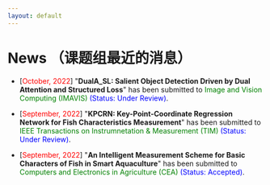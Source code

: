 ```yaml
---
layout: default
---
```


# News （课题组最近的消息）

<ul>
<!--
<p style="margin-top: 6px;"><li>[<font color="red">July 5, 2022</font>] "<b>E3Outlier: A Self-supervised Framework for Unsupervised Deep Outlier Detection</b>" has been accepted by <font color="green">IEEE Transactions on Pattern Analysis and Machine Intelligence (IEEE TPAMI)</font>.</li></p>
-->  
  
<p style="margin-top: 6px;"><li>[<font color="red">October, 2022</font>] "<b>DualA_SL: Salient Object Detection Driven by Dual Attention and Structured Loss</b>" has been submitted to <font color="green">Image and Vision Computing (IMAVIS)</font> <font color="blue">(Status: Under Review)</font>.</li></p>
  
<p style="margin-top: 6px;"><li>[<font color="red">September, 2022</font>] "<b>KPCRN: Key-Point-Coordinate Regression Network for Fish Characteristics Measurement</b>" has been submitted to <font color="green">IEEE Transactions on Instrumnetation & Measurement (TIM)</font> <font color="blue">(Status: Under Review)</font>.</li></p>
  
<p style="margin-top: 6px;"><li>[<font color="red">September, 2022</font>] "<b>An Intelligent Measurement Scheme for Basic Characters of Fish in Smart Aquaculture</b>" has been submitted to <font color="green">Computers and Electronics in Agriculture (CEA)</font> <font color="blue">(Status: Accepted)</font>.</li></p>

</ul>
